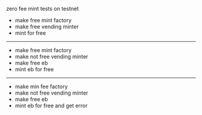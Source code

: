 zero fee mint tests on testnet

- make free mint factory
- make free vending minter
- mint for free

---

- make free mint factory
- make not free vending minter
- make free eb
- mint eb for free

---

- make min fee factory
- make not free vending minter
- make free eb
- mint eb for free and get error
